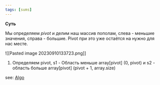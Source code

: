 ```yaml
---
tags: [sums]
---
```


**Суть** 

Мы определяем *pivot*  и делим наш массив пополам, слева - меньшие значения, справа - большие. Pivot при это уже остаётся на нужно для нас месте.

![[Pasted image 20230910133723.png]]

1) Определяем pivot, s1 - Область меньше array[pivot] (0, pivot) и s2 - область больше array[pivot] (pivot + 1, array.size)

see: [Algo](📙MOC-ALGORITHMS.md)